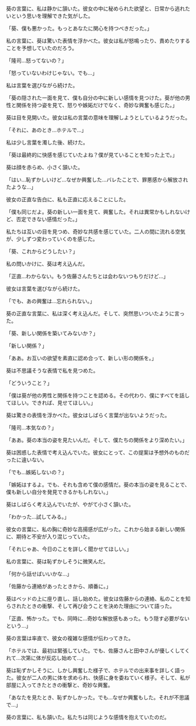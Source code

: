 葵の言葉に、私は静かに頷いた。彼女の中に秘められた欲望と、日常から逃れたいという思いを理解できた気がした。

「葵、僕も悪かった。もっとあなたに関心を持つべきだった。」

私の言葉に、葵は驚いた表情を浮かべた。彼女は私が怒鳴ったり、責めたりすることを予想していたのだろう。

「隆司…怒ってないの？」

「怒っていないわけじゃない。でも…」

私は言葉を選びながら続けた。

「葵の隠された一面を見て、僕も自分の中に新しい感情を見つけた。葵が他の男性と関係を持つ姿を見て、怒りや嫉妬だけでなく、奇妙な興奮も感じた。」

葵は目を見開いた。彼女は私の言葉の意味を理解しようとしているようだった。

「それに、あのとき…ホテルで…」

私は少し言葉を濁した後、続けた。

「葵は最終的に快感を感じていたよね？僕が見ていることを知った上で。」

葵は顔を赤らめ、小さく頷いた。

「はい…恥ずかしいけど…なぜか興奮した…バレたことで、罪悪感から解放されたような…」

彼女の正直な告白に、私も正直に応えることにした。

「僕も同じだよ。葵の新しい一面を見て、興奮した。それは異常かもしれないけど、否定できない感情だった。」

私たちは互いの目を見つめ、奇妙な共感を感じていた。二人の間に流れる空気が、少しずつ変わっていくのを感じた。

「葵、これからどうしたい？」

私の問いかけに、葵は考え込んだ。

「正直…わからない。もう佐藤さんたちとは会わないつもりだけど…」

彼女は言葉を選びながら続けた。

「でも、あの興奮は…忘れられない。」

葵の正直な言葉に、私は深く考え込んだ。そして、突然思いついたように言った。

「葵、新しい関係を築いてみないか？」

「新しい関係？」

「ああ。お互いの欲望を素直に認め合って、新しい形の関係を。」

葵は不思議そうな表情で私を見つめた。

「どういうこと？」

「僕は葵が他の男性と関係を持つことを認める。その代わり、僕にすべてを話してほしい。できれば、見せてほしい。」

葵は驚きの表情を浮かべた。彼女はしばらく言葉が出ないようだった。

「隆司…本気なの？」

「ああ。葵の本当の姿を見たいんだ。そして、僕たちの関係をより深めたい。」

葵は困惑した表情で考え込んでいた。彼女にとって、この提案は予想外のものだったに違いない。

「でも…嫉妬しないの？」

「嫉妬はするよ。でも、それも含めて僕の感情だ。葵の本当の姿を見ることで、僕も新しい自分を発見できるかもしれない。」

葵はしばらく考え込んでいたが、やがて小さく頷いた。

「わかった…試してみる。」

彼女の言葉に、私の胸に奇妙な高揚感が広がった。これから始まる新しい関係に、期待と不安が入り混じっていた。

「それじゃあ、今日のことを詳しく聞かせてほしい。」

私の言葉に、葵は恥ずかしそうに微笑んだ。

「何から話せばいいかな…」

「佐藤から連絡があったときから、順番に。」

葵はベッドの上に座り直し、話し始めた。彼女は佐藤からの連絡、私のことを知らされたときの衝撃、そして再び会うことを決めた理由について語った。

「正直、怖かった。でも、同時に…奇妙な解放感もあった。もう隠す必要がないという…」

葵の言葉は率直で、彼女の複雑な感情が伝わってきた。

「ホテルでは、最初は緊張していた。でも、佐藤さんと田中さんが優しくしてくれて…次第に体が反応し始めて…」

葵は恥ずかしそうに、しかし興奮した様子で、ホテルでの出来事を詳しく語った。彼女が二人の男に体を求められ、快感に身を委ねていく様子。そして、私が部屋に入ってきたときの衝撃と、奇妙な興奮。

「あなたを見たとき、恥ずかしかった。でも…なぜか興奮もした。それが不思議で…」

葵の言葉に、私も頷いた。私たちは同じような感情を抱えていたのだ。